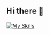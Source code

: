 ## Hi there 👋

[![My Skills](https://skillicons.dev/icons?i=apple,docker,git,graphql,vitest,md,mysql,nestjs,nodejs,nuxt,pnpm,py,react,redis,remix,ts,vite,vscode,vue&theme=dark)](https://skillicons.dev)

<!--
**naremloa/naremloa** is a ✨ _special_ ✨ repository because its `README.md` (this file) appears on your GitHub profile.

Here are some ideas to get you started:

- 🔭 I’m currently working on ...
- 🌱 I’m currently learning ...
- 👯 I’m looking to collaborate on ...
- 🤔 I’m looking for help with ...
- 💬 Ask me about ...
- 📫 How to reach me: ...
- 😄 Pronouns: ...
- ⚡ Fun fact: ...
-->
